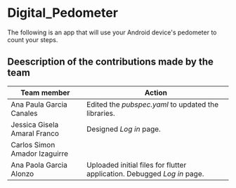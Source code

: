 # Digital_Pedometer
The following is an app that will use your Android device's pedometer to count your steps.


## Deescription of the contributions made by the team

Team member                   | Action 
------------------------------|-------
Ana Paula Garcia Canales      | Edited the _*pubspec.yaml*_ to updated the libraries. 
Jessica Gisela Amaral Franco  | Designed _*Log in*_ page. 
Carlos Simon Amador Izaguirre |
Ana Paola Garcia Alonzo       | Uploaded initial files for flutter application. Debugged _*Log in*_ page. 
